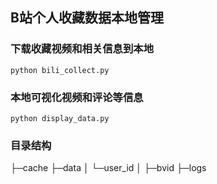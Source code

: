 ## B站个人收藏数据本地管理

### 下载收藏视频和相关信息到本地
```shell
python bili_collect.py
```

### 本地可视化视频和评论等信息
```shell
python display_data.py
```

### 目录结构
├─cache
├─data
│  └─user_id
│      ├─bvid
├─logs
